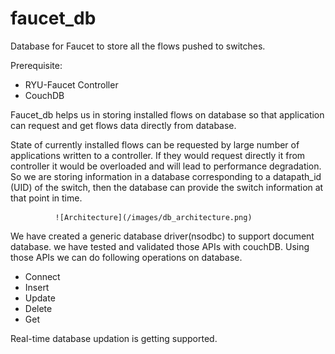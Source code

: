 # faucet_db


Database for Faucet to store all the flows pushed to switches. 

Prerequisite:
* RYU-Faucet Controller
* CouchDB



Faucet_db helps us in storing installed flows on database so that application can request and get flows data directly from database. 

State of currently installed flows can be requested by large number of applications written to a controller. If they would request directly it from controller it would be overloaded and will lead to performance degradation. So we are storing information in a database corresponding to a datapath_id (UID) of the switch, then the database can provide the switch information at that point in time.

              ![Architecture](/images/db_architecture.png)

We have created a generic database driver(nsodbc) to support document database. we have tested and validated those APIs with couchDB.
Using those APIs we can do following operations on database.
* Connect
* Insert
* Update
* Delete
* Get

Real-time database updation is getting supported.


